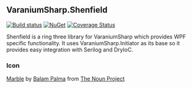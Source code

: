 ## VaraniumSharp.Shenfield

[![Build status](https://ci.appveyor.com/api/projects/status/e030ugn8ot71ff0m/branch/master?svg=true)](https://ci.appveyor.com/project/DeadlyEmbrace/varaniumsharp-shenfield/branch/master)
[![NuGet](https://img.shields.io/nuget/v/VaraniumSharp.Shenfield.svg)](https://www.nuget.org/packages/VaraniumSharp.Shenfield/)
[![Coverage Status](https://coveralls.io/repos/github/NinetailLabs/VaraniumSharp.Shenfield/badge.svg?branch=master)](https://coveralls.io/github/NinetailLabs/VaraniumSharp.Shenfield?branch=master)

Shenfield is a ring three library for VaraniumSharp which provides WPF specific functionality.
It uses VaraniumSharp.Initiator as its base so it provides easy integration with Serilog and DryIoC.
 
### Icon
[Marble](https://thenounproject.com/search/?q=sphere&i=79190) by [Balam Palma](https://thenounproject.com/balam/) from [The Noun Project](thenounproject.com)